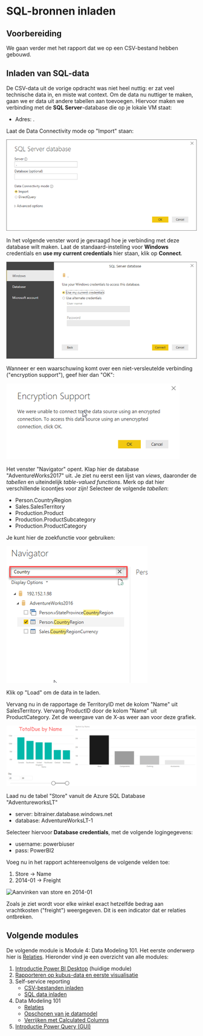 # SQL-bronnen inladen

## Voorbereiding

We gaan verder met het rapport dat we op een CSV-bestand hebben gebouwd.

## Inladen van SQL-data

De CSV-data uit de vorige opdracht was niet heel nuttig: er zat veel technische data in, en miste wat context. Om de data nu nuttiger te maken, gaan we er data uit andere tabellen aan toevoegen. Hiervoor maken we verbinding met de **SQL Server**-database die op je lokale VM staat:

* Adres: .

Laat de Data Connectivity mode op "Import" staan:

![Connect to SQL Server](img/sqlserver-connect.png)

In het volgende venster word je gevraagd hoe je verbinding met deze database wilt maken. Laat de standaard-instelling voor **Windows** credentials en **use my current credentials** hier staan, klik op **Connect**.

![Connection credentials](img/sqlserver-connect-credentials.png)

Wanneer er een waarschuwing komt over een niet-versleutelde verbinding ("encryption support"), geef hier dan "OK":

![Encryption support warning](img/encryption-support.png)

Het venster "Navigator" opent. Klap hier de database "AdventureWorks2017" uit. Je ziet nu eerst een lijst van _views_, daaronder de _tabellen_ en uiteindelijk _table-valued functions_. Merk op dat hier verschillende icoontjes voor zijn! Selecteer de volgende _tabellen_:

* Person.CountryRegion
* Sales.SalesTerritory
* Production.Product
* Production.ProductSubcategory
* Production.ProductCategory

Je kunt hier de zoekfunctie voor gebruiken:

![Power BI Navigator zoekfunctie](img/powerbi-navigator-zoekfunctie.png)

Klik op "Load" om de data in te laden.

Vervang nu in de rapportage de TerritoryID met de kolom "Name" uit SalesTerritory. Vervang ProductID door de kolom "Name" uit ProductCategory. Zet de weergave van de X-as weer aan voor deze grafiek.

![TotalDue by Territory, TaxAmt by Category](img/pbi-secondviz.png)

Laad nu de tabel "Store" vanuit de Azure SQL Database "AdventureworksLT"

* server: bitrainer.database.windows.net
* database: AdventureWorksLT-1

Selecteer hiervoor **Database credentials**, met de volgende logingegevens:

* username: powerbiuser
* pass: PowerBI2

Voeg nu in het rapport achtereenvolgens de volgende velden toe:

1. Store -> Name
2. 2014-01 -> Freight

![Aanvinken van store en 2014-01](img/store-aanvinken.gif)

Zoals je ziet wordt voor elke winkel exact hetzelfde bedrag aan vrachtkosten ("freight") weergegeven. Dit is een indicator dat er relaties ontbreken.

## Volgende modules

De volgende module is Module 4: Data Modeling 101. Het eerste onderwerp hier is [Relaties](../04-Data-Modeling-101/05-relaties.md). Hieronder vind je een overzicht van alle modules:

1. [Introductie Power BI Desktop](../01-Introduction/01-introductie-powerbi-desktop.md) (huidige module)
2. [Rapporteren op kubus-data en eerste visualisatie](../02-Reporting-on-Cube-Data/02-reporting-on-cube-data.md)
3. Self-service reporting
   * [CSV-bestanden inladen](../03-Self-service-reporting/03-csv-inladen.md)
   * [SQL data inladen](../03-Self-service-reporting/04-sql-inladen.md)
4. Data Modeling 101
   * [Relaties](../04-Data-Modeling-101/05-relaties.md)
   * [Opschonen van je datamodel](../04-Data-Modeling-101/06-opschonen.md)
   * [Verrijken met Calculated Columns](../04-Data-Modeling-101/07-calc-columns.md)
5. [Introductie Power Query (GUI)](../05-Power-Query-GUI/08-power-query.md)
